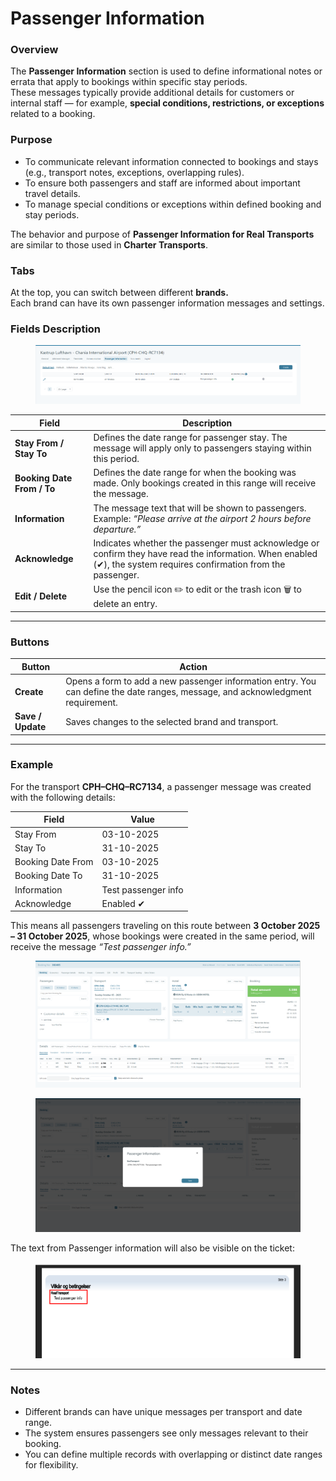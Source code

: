 # Passenger Information

### **Overview**

The **Passenger Information** section is used to define informational notes or errata that apply to bookings within specific stay periods.\
These messages typically provide additional details for customers or internal staff — for example, **special conditions, restrictions, or exceptions** related to a booking.

### **Purpose**

* To communicate relevant information connected to bookings and stays (e.g., transport notes, exceptions, overlapping rules).
* To ensure both passengers and staff are informed about important travel details.
* To manage special conditions or exceptions within defined booking and stay periods.

The behavior and purpose of **Passenger Information for Real Transports** are similar to those used in **Charter Transports**.

### **Tabs**

At the top, you can switch between different **brands.**\
Each brand can have its own passenger information messages and settings.

### **Fields Description**

<figure><img src="../.gitbook/assets/image (7).png" alt=""><figcaption></figcaption></figure>

| **Field**                  | **Description**                                                                                                                                                    |
| -------------------------- | ------------------------------------------------------------------------------------------------------------------------------------------------------------------ |
| **Stay From / Stay To**    | Defines the date range for passenger stay. The message will apply only to passengers staying within this period.                                                   |
| **Booking Date From / To** | Defines the date range for when the booking was made. Only bookings created in this range will receive the message.                                                |
| **Information**            | The message text that will be shown to passengers. Example: _“Please arrive at the airport 2 hours before departure.”_                                             |
| **Acknowledge**            | Indicates whether the passenger must acknowledge or confirm they have read the information. When enabled (✔), the system requires confirmation from the passenger. |
| **Edit / Delete**          | Use the pencil icon ✏️ to edit or the trash icon 🗑️ to delete an entry.                                                                                           |

***

### **Buttons**

| **Button**        | **Action**                                                                                                                      |
| ----------------- | ------------------------------------------------------------------------------------------------------------------------------- |
| **Create**        | Opens a form to add a new passenger information entry. You can define the date ranges, message, and acknowledgment requirement. |
| **Save / Update** | Saves changes to the selected brand and transport.                                                                              |

***

### **Example**

For the transport **CPH–CHQ–RC7134**, a passenger message was created with the following details:

| **Field**         | **Value**           |
| ----------------- | ------------------- |
| Stay From         | 03-10-2025          |
| Stay To           | 31-10-2025          |
| Booking Date From | 03-10-2025          |
| Booking Date To   | 31-10-2025          |
| Information       | Test passenger info |
| Acknowledge       | Enabled ✔           |

This means all passengers traveling on this route between **3 October 2025 – 31 October 2025**, whose bookings were created in the same period, will receive the message _“Test passenger info.”_

<figure><img src="../.gitbook/assets/image (1) (1) (1) (1) (1) (1) (1) (1) (1) (1).png" alt=""><figcaption></figcaption></figure>

<figure><img src="../.gitbook/assets/image (2) (1) (1) (1) (1) (1) (1).png" alt=""><figcaption></figcaption></figure>

The text from Passenger information will also be visible on the ticket:

<figure><img src="../.gitbook/assets/image (3) (1) (1) (1) (1) (1) (1).png" alt=""><figcaption></figcaption></figure>

***

### **Notes**

* Different brands can have unique messages per transport and date range.
* The system ensures passengers see only messages relevant to their booking.
* You can define multiple records with overlapping or distinct date ranges for flexibility.
